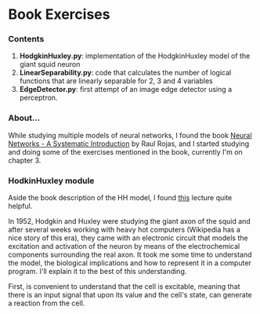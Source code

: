 # Book Exercises

### Contents
1. **HodgkinHuxley.py**: implementation of the HodgkinHuxley model of the giant squid neuron
2. **LinearSeparability.py**: code that calculates the number of logical functions that are linearly separable for 2, 3 and 4 variables
3. **EdgeDetector.py**: first attempt of an image edge detector using a perceptron.

### About...
While studying multiple models of neural networks, I found the book [Neural Networks - A Systematic Introduction](http://page.mi.fu-berlin.de/rojas/neural/) by Raul Rojas, and I started studying and doing some of the exercises mentioned in the book, currently I'm on chapter 3.

### HodkinHuxley module
Aside the book description of the HH model, I found [this](http://icwww.epfl.ch/~gerstner/SPNM/node14.html) lecture quite helpful. 

In 1952, Hodgkin and Huxley were studying the giant axon of the squid and after several weeks working with heavy hot computers (Wikipedia has a nice story of this era), they came with an electronic circuit that models the excitation and activation of the neuron by means of the electrochemical components surrounding the real axon. It took me some time to understand the model, the biological implications and how to represent it in a computer program. I'll explain it to the best of this understanding.

First, is convenient to understand that the cell is excitable, meaning that there is an input signal that upon its value and the cell's state, can generate a reaction from the cell.